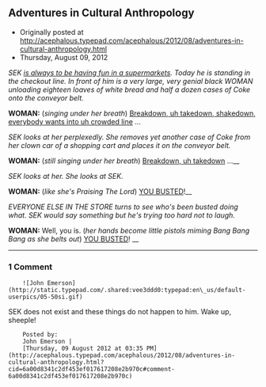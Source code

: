 ## Adventures in Cultural Anthropology

 * Originally posted at http://acephalous.typepad.com/acephalous/2012/08/adventures-in-cultural-anthropology.html
 * Thursday, August 09, 2012



_SEK [is always to be having fun in a supermarkets](http://acephalous.typepad.com/acephalous/2008/01/time-to-mock-el.html). Today he is standing in the checkout line. In front of him is a very large, very genial black WOMAN unloading eighteen loaves of white bread and half a dozen cases of Coke onto the conveyor belt._

**WOMAN:** (_singing under her breath_) [Breakdown, uh takedown, shakedown, everybody wants into uh crowded line](http://www.youtube.com/watch?v=Q1il68Opxug) ...

_SEK looks at her perplexedly. She removes yet another case of Coke from her clown car of a shopping cart and places it on the conveyor belt._ 

**WOMAN:** (_still singing under her breath_) [Breakdown, uh takedown](http://www.youtube.com/watch?v=Q1il68Opxug) ...__

_SEK looks at her. She looks at SEK._

**WOMAN:** (_like she's Praising The Lord_) [YOU BUSTED](http://www.youtube.com/watch?v=Q1il68Opxug)!__

_EVERYONE ELSE IN THE STORE turns to see who's been busted doing what. SEK would say something but he's trying too hard not to laugh._

**WOMAN:** Well, you is. (_her hands become little pistols miming Bang Bang Bang as she belts out_) [YOU BUSTED](http://www.youtube.com/watch?v=Q1il68Opxug)! __
		

* * *

### 1 Comment 

		

                
[]()

	

		![John Emerson](http://static.typepad.com/.shared:vee3ddd0:typepad:en\_us/default-userpics/05-50si.gif)
	

	

		

SEK does not exist and these things do not happen to him. Wake up, sheeple!

	

		Posted by:
		John Emerson |
		[Thursday, 09 August 2012 at 03:35 PM](http://acephalous.typepad.com/acephalous/2012/08/adventures-in-cultural-anthropology.html?cid=6a00d8341c2df453ef017617208e2b970c#comment-6a00d8341c2df453ef017617208e2b970c)

		

        